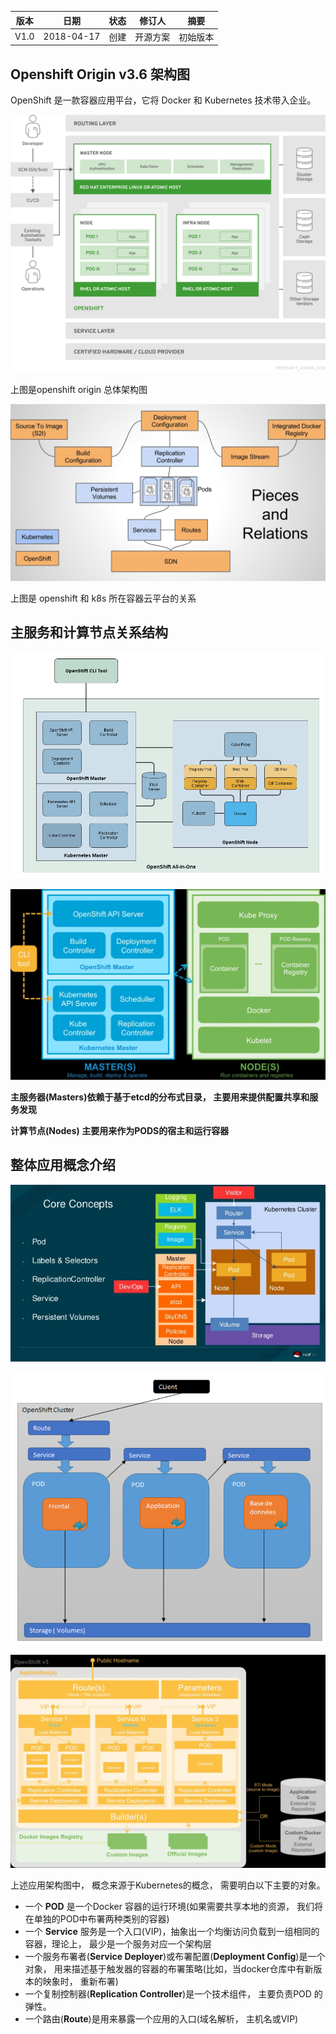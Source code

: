 | 版本   |   日期   |   状态  | 修订人    |    摘要   |
| ------ | ----- | ----- | ------- | ------ |
| V1.0  | 2018-04-17  | 创建  |  开源方案   |    初始版本  |


## Openshift  Origin v3.6 架构图

OpenShift 是一款容器应用平台，它将 Docker 和 Kubernetes 技术带入企业。

 ![image](https://github.com/jinyuchen724/openshift/raw/master/openshift集群安装/架构介绍/architecture_overview.png)
 
上图是openshift origin 总体架构图

![image](https://github.com/jinyuchen724/openshift/raw/master/openshift集群安装/架构介绍/openshift_k8s.jpg)

上图是 openshift 和 k8s 所在容器云平台的关系

## 主服务和计算节点关系结构

![image](https://github.com/jinyuchen724/openshift/raw/master/openshift集群安装/架构介绍/all_in_one.png)

![image](https://github.com/jinyuchen724/openshift/raw/master/openshift集群安装/架构介绍/master-node.jpg)

**主服务器(Masters)依赖于基于etcd的分布式目录， 主要用来提供配置共享和服务发现**

**计算节点(Nodes) 主要用来作为PODS的宿主和运行容器**

## 整体应用概念介绍

![image](https://github.com/jinyuchen724/openshift/raw/master/openshift集群安装/架构介绍/openshift-app2.jpg)

![image](https://github.com/jinyuchen724/openshift/raw/master/openshift集群安装/架构介绍/opensift_app.png)

![image](https://github.com/jinyuchen724/openshift/raw/master/openshift集群安装/架构介绍/k8s_arch.jpg)

上述应用架构图中， 概念来源于Kubernetes的概念， 需要明白以下主要的对象。

- 一个 **POD** 是一个Docker 容器的运行环境(如果需要共享本地的资源， 我们将在单独的POD中布署两种类别的容器)
- 一个 **Service** 服务是一个入口(VIP)，抽象出一个均衡访问负载到一组相同的容器，理论上， 最少是一个服务对应一个架构层
- 一个服务布署者(**Service Deployer**)或布署配置(**Deployment Config**)是一个对象， 用来描述基于触发器的容器的布署策略(比如，当docker仓库中有新版本的映象时， 重新布署)
- 一个复制控制器(**Replication Controller**)是一个技术组件， 主要负责POD 的弹性。
- 一个路由(**Route**)是用来暴露一个应用的入口(域名解析， 主机名或VIP)

